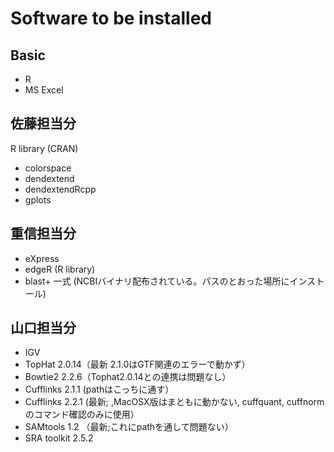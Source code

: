 Software to be installed
========================

## Basic

- R
- MS Excel

## 佐藤担当分

R library (CRAN)

- colorspace
- dendextend
- dendextendRcpp
- gplots

## 重信担当分

- eXpress
- edgeR (R library)
- blast+ 一式 (NCBIバイナリ配布されている。パスのとおった場所にインストール)

## 山口担当分

- IGV
- TopHat 2.0.14（最新 2.1.0はGTF関連のエラーで動かず）
- Bowtie2 2.2.6（Tophat2.0.14との連携は問題なし）
- Cufflinks 2.1.1 (pathはこっちに通す）
- Cufflinks 2.2.1 (最新; ,MacOSX版はまともに動かない, cuffquant, cuffnormのコマンド確認のみに使用）
- SAMtools 1.2 （最新;これにpathを通して問題ない）
- SRA toolkit 2.5.2
